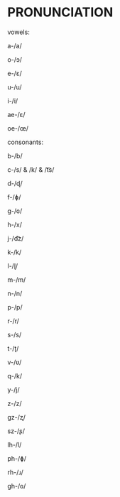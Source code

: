 # PRONUNCIATION

vowels:



a-/a/

o-/ɔ/

e-/ɛ/

u-/u/

i-/i/

ae-/ɛ/

oe-/œ/


consonants:



b-/b/

c-/s/ & /k/ & /t͡s/

d-/ɖ/

f-/ɸ/

g-/ɢ/

h-/x/

j-/d͡z/

k-/k/

l-/ɭ/

m-/m/

n-/n/

p-/p/

r-/r/

s-/s/

t-/ʈ/

v-/ʋ/

q-/k/

y-/j/

z-/z/

gz-/ʐ/

sz-/ʂ/

lh-/l/

ph-/ɸ/

rh-/ɹ/

gh-/ɢ/

